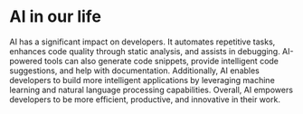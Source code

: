 # AI in our life

AI has a significant impact on developers. It automates repetitive tasks, enhances code quality through static analysis, and assists in debugging. AI-powered tools can also generate code snippets, provide intelligent code suggestions, and help with documentation. Additionally, AI enables developers to build more intelligent applications by leveraging machine learning and natural language processing capabilities. Overall, AI empowers developers to be more efficient, productive, and innovative in their work.